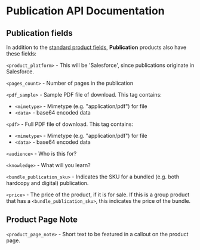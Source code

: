 # Publication API Documentation

## Publication fields

In addition to the [standard product fields](schema.md#all-products), **Publication** products also have these fields:

`<product_platform>` - This will be 'Salesforce', since publications originate in Salesforce.

`<pages_count>` - Number of pages in the publication

`<pdf_sample>` - Sample PDF file of download. This tag contains:

 * `<mimetype>` - Mimetype (e.g. "application/pdf") for file
 * `<data>` - base64 encoded data

`<pdf>` - Full PDF file of download. This tag contains:

 * `<mimetype>` - Mimetype (e.g. "application/pdf") for file
 * `<data>` - base64 encoded data

`<audience>` - Who is this for?

`<knowledge>` - What will you learn?

`<bundle_publication_sku>` - Indicates the SKU for a bundled (e.g. both hardcopy and digital) publication.

`<price>` - The price of the product, if it is for sale.  If this is a group product that has a `<bundle_publication_sku>`, this indicates the price of the bundle.

## Product Page Note

`<product_page_note>` - Short text to be featured in a callout on the product page.